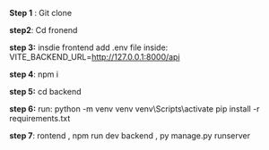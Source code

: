 **Step 1** : Git clone 

**step2**: Cd fronend 

**step 3:** insdie frontend add .env file 
                  inside: 
                  VITE_BACKEND_URL=http://127.0.0.1:8000/api

**step 4**: npm i 

**step 5:** cd backend 

**step 6:** 
          run: 
              python -m venv venv
              venv\Scripts\activate
              pip install -r requirements.txt

**step 7**: rontend , npm run dev 
            backend , py manage.py runserver 
